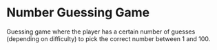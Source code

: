 # Number Guessing Game
Guessing game where the player has a certain number of guesses (depending on difficulty) to pick the correct number between 1 and 100.
